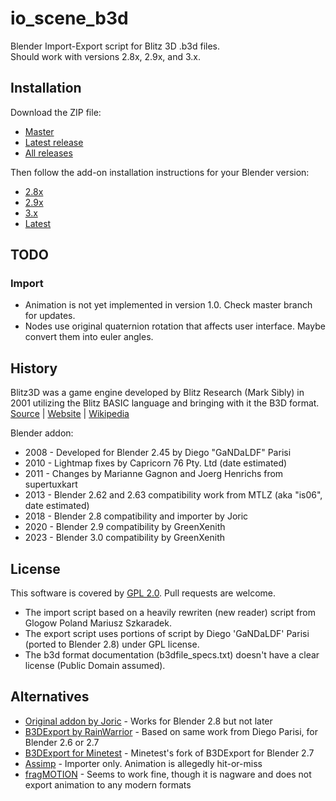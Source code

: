 # io_scene_b3d

Blender Import-Export script for Blitz 3D .b3d files.  
Should work with versions 2.8x, 2.9x, and 3.x.  

## Installation
Download the ZIP file:
* [Master](https://github.com/GreenXenith/io_scene_b3d/archive/refs/heads/master.zip)
* [Latest release](https://github.com/GreenXenith/io_scene_b3d/releases/latest/)
* [All releases](https://github.com/GreenXenith/io_scene_b3d/releases)  

Then follow the add-on installation instructions for your Blender version:
* [2.8x](https://docs.blender.org/manual/en/2.80/editors/preferences/addons.html#rd-party-add-ons)
* [2.9x](https://docs.blender.org/manual/en/2.90/editors/preferences/addons.html#installing-add-ons)
* [3.x](https://docs.blender.org/manual/en/3.0/editors/preferences/addons.html#installing-add-ons)
* [Latest](https://docs.blender.org/manual/en/latest/editors/preferences/addons.html#installing-add-ons)

## TODO
### Import
* Animation is not yet implemented in version 1.0. Check master branch for updates.
* Nodes use original quaternion rotation that affects user interface.
Maybe convert them into euler angles.

## History
Blitz3D was a game engine developed by Blitz Research (Mark Sibly) in 2001 utilizing the Blitz BASIC language and bringing with it the B3D format.  
[Source](https://github.com/blitz-research/blitz3d) | [Website](https://web.archive.org/web/20170724000113/http://www.blitzbasic.com/) | [Wikipedia](https://en.wikipedia.org/wiki/Blitz_BASIC)  

Blender addon:
* 2008 - Developed for Blender 2.45 by Diego "GaNDaLDF" Parisi
* 2010 - Lightmap fixes by Capricorn 76 Pty. Ltd (date estimated)
* 2011 - Changes by Marianne Gagnon and Joerg Henrichs from supertuxkart
* 2013 - Blender 2.62 and 2.63 compatibility work from MTLZ (aka "is06", date estimated)
* 2018 - Blender 2.8 compatibility and importer by Joric
* 2020 - Blender 2.9 compatibility by GreenXenith
* 2023 - Blender 3.0 compatibility by GreenXenith

## License
This software is covered by [GPL 2.0](LICENSE). Pull requests are welcome.

* The import script based on a heavily rewriten (new reader) script from Glogow Poland Mariusz Szkaradek.
* The export script uses portions of script by Diego 'GaNDaLDF' Parisi (ported to Blender 2.8) under GPL license.
* The b3d format documentation (b3dfile_specs.txt) doesn't have a clear license (Public Domain assumed).

## Alternatives
* [Original addon by Joric](https://github.com/joric/io_scene_b3d) - Works for Blender 2.8 but not later
* [B3DExport by RainWarrior](https://github.com/RainWarrior/B3DExport) - Based on same work from Diego Parisi, for Blender 2.6 or 2.7
* [B3DExport for Minetest](https://github.com/minetest/B3DExport) - Minetest's fork of B3DExport for Blender 2.7
* [Assimp](https://github.com/assimp/assimp) - Importer only. Animation is allegedly hit-or-miss
* [fragMOTION](http://www.fragmosoft.com/fragMOTION/index.php) - Seems to work fine, though it is nagware and does not export animation to any modern formats
